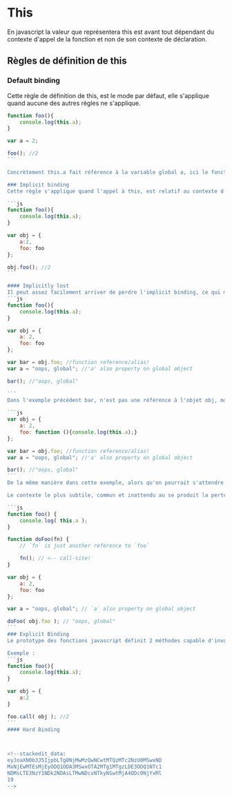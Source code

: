 # This
En javascript la valeur que représentera this est avant tout dépendant du contexte d'appel de la fonction et non de son contexte de déclaration.

## Règles de définition de this
### Default binding
Cette règle de définition de this, est le mode par défaut, elle s'applique quand aucune des autres règles ne s'applique.

````js
function foo(){
    console.log(this.a);
}

var a = 2;

foo(); //2
```

Concrètement this.a fait référence à la variable global a, ici le fonctionnement de this, n'est pas différent de celui de la scope lexical. Si le mode d’exécution strict est activé, this.a aura pour valeur undefined

### Implicit binding
Cette règle s'applique quand l'appel à this, est relatif au contexte d'un objet.

```js
function foo(){
    console.log(this.a);
}

var obj = {
    a:2,
    foo: foo
};

obj.foo(); //2
```

#### Implicitly lost
Il peut assez facilement arriver de perdre l'implicit binding, ce qui modifiera la valeur de this, du context local vers le context global, exemple :
```js
function foo(){
    console.log(this.a);
}

var obj = {
    a: 2,
    foo: foo
};

var bar = obj.foo; //function reference/alias!
var a = "oops, global"; //'a' also property on global object

bar(); //"oops, global"
    
```
Dans l'exemple précédent bar, n'est pas une référence à l'objet obj, mais uniquement à la fonction foo(), de fait le context de foo() quand invoqué via bar, et le contexte global, et non celui de l'objet obj.

```js
var obj = {
    a: 2,
    foo: function (){console.log(this.a);}
};

var bar = obj.foo; //function reference/alias!
var a = "oops, global"; //'a' also property on global object

bar(); //"oops, global"
```
De la même manière dans cette exemple, alors qu'on pourrait s'attendre à ce que le fonction foo soit lié au contexte de l'objet obj, ce n'est pas le cas, il est possible de passer la fonction foo, comme si elle était déclarer dans bar, faisant ainsi de son contexte non plus obj, mais le lieu d'invocation de bar();

Le contexte le plus subtile, commun et inattendu au se produit la perte de lien, est le passage d'une fonction callback :

```js
function foo() {
	console.log( this.a );
}

function doFoo(fn) {
	// `fn` is just another reference to `foo`

	fn(); // <-- call-site!
}

var obj = {
	a: 2,
	foo: foo
};

var a = "oops, global"; // `a` also property on global object

doFoo( obj.foo ); // "oops, global"
```
### Explicit Binding
Le prototype des fonctions javascript définit 2 méthodes capable d'invoqué le contexte d'un objet pour exécuter une fonction, il s'agit de call() et d' apply(), dans les deux cas (globalement leur fonctionnement est le même, la différence se trouve dans les options d'appel de la fonction), il faut faire appel à la fonction, puis spécifier la méthode (call ou apply) puis lui passé l'objet en paramètre.

Exemple :
```js
function foo(){
    console.log(this.a);
}

var obj = {
    a:2
}

foo.call( obj ); //2
```
#### Hard Binding



<!--stackedit_data:
eyJoaXN0b3J5IjpbLTg0NjMwMzQwNCwtMTQzMTc2NzU0MSwxND
MxNjEwMTEsMjEyODQ1ODA3MSwxOTA2MTg1MTgzLDE3ODQ1NTc1
NDMsLTE3NzY1NDk2NDAsLTMwNDcxNTkyNSwtMjA4ODc0NjYxMl
19
-->